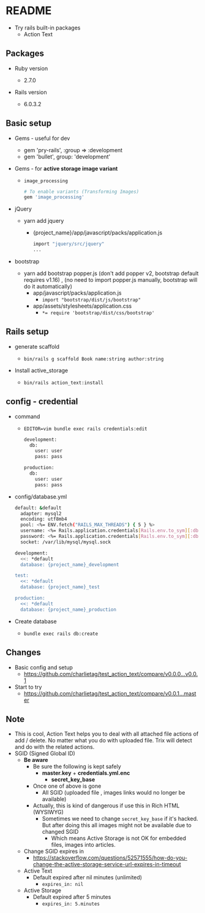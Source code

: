 # README
* Try rails built-in packages
  * Action Text

## Packages

* Ruby version
  * 2.7.0

* Rails version
  * 6.0.3.2

## Basic setup
* Gems - useful for dev
  * gem 'pry-rails', :group => :development
  * gem 'bullet', group: 'development'

* Gems - for **active storage image variant**
  * `image_processing`

    ```bash
    # To enable variants (Transforming Images)
    gem 'image_processing'
    ```

* jQuery
  * yarn add jquery
    * {project_name}/app/javascript/packs/application.js

      ```bash
      import "jquery/src/jquery"
      ...
      ```

* bootstrap
  * yarn add bootstrap popper.js (don't add popper v2, bootstrap default requires v1.16) , (no need to import popper.js manually, bootstrap will do it automatically)
    * app/javascript/packs/application.js
      * `import "bootstrap/dist/js/bootstrap"`
    * app/assets/stylesheets/application.css
      * `*= require 'bootstrap/dist/css/bootstrap'`

## Rails setup

* generate scaffold
  * `bin/rails g scaffold Book name:string author:string`

* Install active_storage
  * `bin/rails action_text:install`


## config - credential

* command
  * `EDITOR=vim bundle exec rails credentials:edit`

    ```bash
    development:
      db:
        user: user
        pass: pass

    production:
      db:
        user: user
        pass: pass
    ```

* config/database.yml

  ```bash
  default: &default
    adapter: mysql2
    encoding: utf8mb4
    pool: <%= ENV.fetch("RAILS_MAX_THREADS") { 5 } %>
    username: <%= Rails.application.credentials[Rails.env.to_sym][:db][:user] %>
    password: <%= Rails.application.credentials[Rails.env.to_sym][:db][:pass] %>
    socket: /var/lib/mysql/mysql.sock

  development:
    <<: *default
    database: {project_name}_development

  test:
    <<: *default
    database: {project_name}_test

  production:
    <<: *default
    database: {project_name}_production
  ```

* Create database
  * `bundle exec rails db:create`

## Changes
* Basic config and setup
  * https://github.com/charlietag/test_action_text/compare/v0.0.0...v0.0.1
* Start to try
  * https://github.com/charlietag/test_action_text/compare/v0.0.1...master


## Note
* This is cool, Action Text helps you to deal with all attached file actions of add / delete. No matter what you do with uploaded file. Trix will detect and do with the related actions.
* SGID (Signed Global ID)
  * **Be aware**
    * Be sure the following is kept safely
      * **master.key** + **credentials.yml.enc**
        * **secret_key_base**
    * Once one of above is gone
      * All SGID (uploaded file , images links would no longer be available)
    * Actually, this is kind of dangerous if use this in Rich HTML (WYSIWYG)
      * Sometimes we need to change `secret_key_base` if it's hacked. But after doing this all images might not be available due to changed SGID
        * Which means Active Storage is not OK for embedded files, images into articles.
  * Change SGID expires in
    * https://stackoverflow.com/questions/52571555/how-do-you-change-the-active-storage-service-url-expires-in-timeout
  * Active Text
    * Default expired after nil minutes (unlimited)
      * `expires_in: nil`
  * Active Storage
    * Default expired after 5 minutes
      * `expires_in: 5.minutes`
